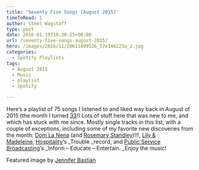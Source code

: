 ```yaml
---
title: 'Seventy Five Songs [August 2015]'
timeToRead: 1 
author: Steel Wagstaff
type: post
date: 2016-01-19T18:30:25+00:00
url: /seventy-five-songs-august-2015/
hero: /images/2016/11/20611499526_57e146223a_z.jpg
categories:
  - Spotify Playlists
tags:
  - August 2015
  - Music
  - playlist
  - Spotify

---
```

Here&#8217;s a playlist of 75 songs I listened to and liked way back in August of 2015 (the month I turned <a href="https://en.wikipedia.org/wiki/LP_record" target="_blank">33</a>!) Lots of stuff here that was new to me, and which has stuck with me since. Mostly single tracks in this list, with a couple of exceptions, including some of my favorite new discoveries from the month: <a href="http://www.domlanena.com/home.html" target="_blank">Dom La Nena</a> (and <a href="http://magazine.seymourprojects.com/2012/04/rosemary-standley-the-magnetic-mademoiselle-moriarty/" target="_blank">Rosemary Standley</a>)!!!, <a href="http://www.lilandmad.com/" target="_blank">Lily & Madeleine</a>, <a href="https://www.mergerecords.com/hospitality" target="_blank">Hospitality</a>&#8216;s _Trouble _record, and <a href="http://publicservicebroadcasting.net/" target="_blank">Public Service Broadcasting</a>&#8216;s _Inform &#8211; Educate &#8211; Entertain. _Enjoy the music!



Featured image by <a href="http://jenniferbastianphotography.com" target="_blank">Jennifer Bastian</a>